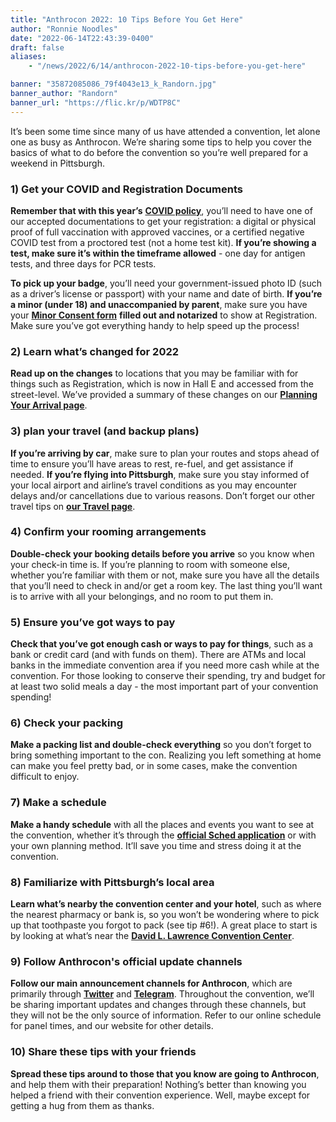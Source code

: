 ```yaml
---
title: "Anthrocon 2022: 10 Tips Before You Get Here"
author: "Ronnie Noodles"
date: "2022-06-14T22:43:39-0400"
draft: false
aliases:
    - "/news/2022/6/14/anthrocon-2022-10-tips-before-you-get-here"

banner: "35872085086_79f4043e13_k_Randorn.jpg"
banner_author: "Randorn"
banner_url: "https://flic.kr/p/WDTP8C"
---
```


It’s been some time since many of us have attended a convention, let alone one as busy as Anthrocon. We’re sharing some tips to help you cover the basics of what to do before the convention so you’re well prepared for a weekend in Pittsburgh.

### 1) Get your COVID and Registration Documents

**Remember that with this year’s** [**COVID policy**](/covidpolicy), you’ll need to have one of our accepted documentations to get your registration: a digital or physical proof of full vaccination with approved vaccines, or a certified negative COVID test from a proctored test (not a home test kit). **If you’re showing a test, make sure it’s within the timeframe allowed** - one day for antigen tests, and three days for PCR tests.

**To pick up your badge**, you’ll need your government-issued photo ID (such as a driver’s license or passport) with your name and date of birth. **If you’re a minor (under 18) and unaccompanied by parent**, make sure you have your [**Minor Consent form**](/s/minor-consent-2022-cfbz.pdf) **filled out and notarized** to show at Registration. Make sure you’ve got everything handy to help speed up the process!

### 2) Learn what’s changed for 2022

**Read up on the changes** to locations that you may be familiar with for things such as Registration, which is now in Hall E and accessed from the street-level. We’ve provided a summary of these changes on our [**Planning Your Arrival page**](/planning-your-arrival).

### 3) plan your travel (and backup plans)

**If you’re arriving by car**, make sure to plan your routes and stops ahead of time to ensure you’ll have areas to rest, re-fuel, and get assistance if needed. **If you’re flying into Pittsburgh**, make sure you stay informed of your local airport and airline’s travel conditions as you may encounter delays and/or cancellations due to various reasons. Don’t forget our other travel tips on [**our Travel page**](/travel).

### 4) Confirm your rooming arrangements

**Double-check your booking details before you arrive** so you know when your check-in time is. If you’re planning to room with someone else, whether you’re familiar with them or not, make sure you have all the details that you’ll need to check in and/or get a room key. The last thing you’ll want is to arrive with all your belongings, and no room to put them in.

### 5) Ensure you’ve got ways to pay

**Check that you’ve got enough cash or ways to pay for things**, such as a bank or credit card (and with funds on them). There are ATMs and local banks in the immediate convention area if you need more cash while at the convention. For those looking to conserve their spending, try and budget for at least two solid meals a day - the most important part of your convention spending!

### 6) Check your packing

**Make a packing list and double-check everything** so you don’t forget to bring something important to the con. Realizing you left something at home can make you feel pretty bad, or in some cases, make the convention difficult to enjoy.

### 7) Make a schedule

**Make a handy schedule** with all the places and events you want to see at the convention, whether it’s through the [**official Sched application**](https://anthrocon2022.sched.com) or with your own planning method. It’ll save you time and stress doing it at the convention.

### 8) Familiarize with Pittsburgh’s local area

**Learn what’s nearby the convention center and your hotel**, such as where the nearest pharmacy or bank is, so you won’t be wondering where to pick up that toothpaste you forgot to pack (see tip #6!). A great place to start is by looking at what’s near the [**David L. Lawrence Convention Center**](https://goo.gl/maps/LNUxJ21DnsNCy2YbA).

### 9) Follow Anthrocon's official update channels

**Follow our main announcement channels for Anthrocon**, which are primarily through [**Twitter**](https://twitter.com/anthrocon) and [**Telegram**](https://t.me/anthrocon). Throughout the convention, we’ll be sharing important updates and changes through these channels, but they will not be the only source of information. Refer to our online schedule for panel times, and our website for other details.

### 10) Share these tips with your friends

**Spread these tips around to those that you know are going to Anthrocon**, and help them with their preparation! Nothing’s better than knowing you helped a friend with their convention experience. Well, maybe except for getting a hug from them as thanks.
